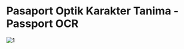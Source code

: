 # Pasaport Optik Karakter Tanima - Passport OCR

![1](https://user-images.githubusercontent.com/86807316/192611187-5dec24c8-7ac1-44d7-bf35-7414d0f5bb5c.png)
